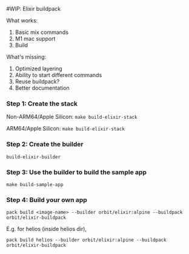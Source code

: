 #WIP: Elixir buildpack

What works:
1. Basic mix commands
2. M1 mac support
3. Build

What's missing:
1. Optimized layering
2. Ability to start different commands
3. Reuse buildpack?
4. Better documentation

### Step 1: Create the stack
Non-ARM64/Apple Silicon: `make build-elixir-stack`

ARM64/Apple Silicon: `make build-elixir-stack`

### Step 2: Create the builder
`build-elixir-builder`

### Step 3: Use the builder to build the sample app
`make build-sample-app`

### Step 4: Build your own app

`pack build <image-name> --builder orbit/elixir:alpine --buildpack orbit/elixir-buildpack`

E.g. for helios (inside helios dir),

`pack build helios --builder orbit/elixir:alpine --buildpack orbit/elixir-buildpack`

